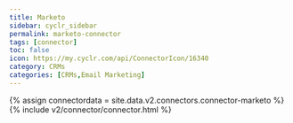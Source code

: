 ```yaml
---
title: Marketo
sidebar: cyclr_sidebar
permalink: marketo-connector
tags: [connector]
toc: false
icon: https://my.cyclr.com/api/ConnectorIcon/16340
category: CRMs
categories: [CRMs,Email Marketing]
---
```

{% assign connectordata = site.data.v2.connectors.connector-marketo %}
{% include v2/connector/connector.html %}	